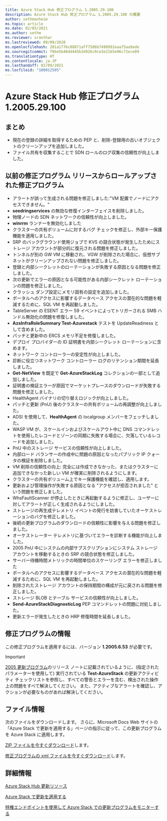 ```yaml
---
title: Azure Stack Hub 修正プログラム 1.2005.29.100
description: Azure Stack Hub 修正プログラム 1.2005.29.100 の概要
author: sethmanheim
ms.topic: article
ms.date: 02/03/2021
ms.author: sethm
ms.reviewer: sranthar
ms.lastreviewed: 09/09/2020
ms.openlocfilehash: 201a1776c88871aff7586b7490992eaa75aa9ade
ms.sourcegitcommit: f9be5640dd445b3d926c9ce3e2165e96c72ece89
ms.translationtype: HT
ms.contentlocale: ja-JP
ms.lasthandoff: 02/09/2021
ms.locfileid: "100012505"
---
```

# <a name="azure-stack-hub-hotfix-1200529100"></a>Azure Stack Hub 修正プログラム 1.2005.29.100

## <a name="summary"></a>まとめ

- 現在の登録の詳細を取得するための PEP と、削除-登録用の古いオブジェクトのクリーンアップを追加しました。
- ファイル共有を収集することで SDN ロールのログ収集の信頼性が向上しました。

## <a name="fixes-rolled-up-from-previous-hotfix-releases"></a>以前の修正プログラム リリースからロールアップされた修正プログラム

- アラートが誤って生成される問題を修正しました:"VM 配置でノードにアクセスできません。"
- **seedringservices** の無効な修復インターフェイスを削除しました。
- 物理ノードの SDN ネットワークの信頼性が向上しました。
- **winrrm** ランナーを無効化しました
- クラスターの共有ボリュームに対するバグ チェックを修正し、外部キー保護機能を適用しました。
- SRP のバックグラウンド使用ジョブで KVS の競合状態が発生したためにストレージ アカウントが部分的に復元される問題を修正しました。
- トンネルが別の GW VM に移動され、VGW が削除された場合に、仮想サブネットがクリーンアップされない問題を修正しました。
- 登録と内部シークレットのローテーションが失敗する原因となる問題を修正しました。
- 次の更新でエラーの原因となる可能性がある内部シークレット ローテーションの問題を修正しました。
- クラッシュ ダンプ設定にメモリ固有の設定を追加しました。
- ポータルへのアクセスに影響するデータベース アクセスの潜在的な問題を軽減するために、SQL VM を再起動しました。
- TableServer の ESENT エラー 59 イベントによってトリガーされる SMB ハンドル無効化の問題を修復しました。
- **AzsInfraRoleSummary Test-Azurestack** テストを UpdateReadiness として含めました。
- パッチと更新中の ERCS メモリ不足を修復しました。
- デプロイ プロバイダーの ID 証明書を内部シークレット ローテーションに含めます。
- ネットワーク コントローラーの安定性が向上しました。
- 診断に役立つネットワーク コントローラー ログのリテンション期間を延長しました。
- **Get-NetView** を既定で **Get-AzureStackLog** コレクションの一部として追加しました。
- 証明書の検証エラーが原因でマーケットプレースのダウンロードが失敗する問題を修正しました。
- HealthAgent バイナリの切り替えロジックが向上しました。
- パッチと更新 (PnU) 後のクラスターの共有ボリュームの再調整が向上しました。
- ADSI を使用して、**HealthAgent** の localgroup メンバーをフェッチしました。
- WASP VM が、スケールインおよびスケールアウト中に DNS コマンドレットを使用したレコードとゾーンの同期に失敗する場合に、欠落しているレコードを追加しました。
- PnU 中のストレージ サービスの信頼性が向上しました。
- 内部ロード バランサーの作成中に問題の原因となったパブリック IP クォータの検証を削除しました。
- VM 削除の信頼性の向上: 完全には作成できなかった、またはクラスターに追加できなかった新しい VM が確実に削除されるようにします。
- クラスターの共有ボリューム上でキー保護機能を確認し、適用します。
- 更新および管理操作が失敗する原因となる "アクセスが拒否されました" という問題を修正しました。
- WhsFaultScanner が停止したときに再起動するように修正し、ユーザーに対してアラートが正しく生成されるようにしました。
- ストレージの再生成テレメトリ イベントの発行を妨害していたオーケストレーションのバグを修正しました。
- 後続の更新プログラムのダウンロードの信頼性に影響を与える問題を修正しました。
- オーケストレーター テレメトリに基づいてエラーを診断する機能が向上しました。
- 2005 PnU 中にシステムの内部サブスクリプションにシステム ストレージ アカウントを移動するときの SRP の競合状態を修正しました。
- サーバー待機時間メトリックの時間単位のスケーリング エラーを修正しました
- ポータルへのアクセスに影響するデータベース アクセスの潜在的な問題を軽減するために、SQL VM を再起動しました。
- 削除されたストレージ アカウントの保持期間の構成が元に戻される問題を修正しました。
- ストレージ BLOB とテーブル サービスの信頼性が向上しました。
- **Send-AzureStackDiagnosticLog** PEP コマンドレットの問題に対処しました。
- 更新エラーが発生したときの HRP 修復時間を延長しました。

## <a name="hotfix-information"></a>修正プログラムの情報

この修正プログラムを適用するには、バージョン **1.2005.6.53** が必要です。

> [!IMPORTANT]
> [2005 更新プログラム](release-notes.md?view=azs-2005&preserve-view=true)のリリース ノートに記載されているように、(指定されたパラメーターを使用して) 実行されている **Test-AzureStack** の更新アクティビティ チェックリストを参照し、すべての警告とエラーを含む、検出された操作上の問題をすべて解決してください。 また、アクティブなアラートを確認し、アクションが必要なものがあれば解決してください。

## <a name="file-information"></a>ファイル情報

次のファイルをダウンロードします。 さらに、Microsoft Docs Web サイトの「Azure Stack で更新を適用する」ページの指示に従って、この更新プログラムを Azure Stack に適用します。

[ZIP ファイルを今すぐダウンロード](https://azurestackhub.azureedge.net/PR/download/MAS_HotFix_1.2005.29.100/HotFix/AzS_Update_1.2005.29.100.zip)します。

[修正プログラムの xml ファイルを今すぐダウンロード](https://azurestackhub.azureedge.net/PR/download/MAS_HotFix_1.2005.29.100/InlinePatch/metadata.xml)します。

## <a name="more-information"></a>詳細情報

[Azure Stack Hub 更新リソース](azure-stack-updates.md)

[Azure Stack で更新を適用する](azure-stack-apply-updates.md)

[特権エンドポイントを使用して Azure Stack での更新プログラムをモニターする](azure-stack-monitor-update.md)